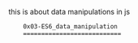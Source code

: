 this is about data manipulations in js


		0x03-ES6_data_manipulation
		===========================
